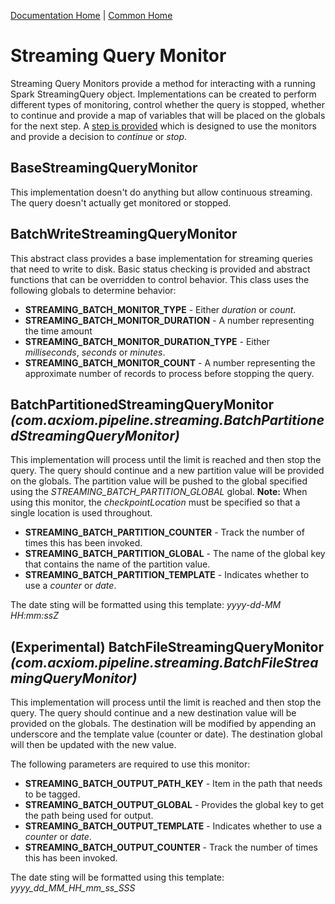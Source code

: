 [Documentation Home](../../docs/readme.md) | [Common Home](../readme.md)

# Streaming Query Monitor
Streaming Query Monitors provide a method for interacting with a running Spark StreamingQuery object. Implementations
can be created to perform different types of monitoring, control whether the query is stopped, whether to continue and
provide a map of variables that will be placed on the globals for the next step. A [step is provided](flowutilssteps.md#streaming-monitor) which
is designed to use the monitors and provide a decision to _continue_ or _stop_.
## BaseStreamingQueryMonitor
This implementation doesn't do anything but allow continuous streaming. The query doesn't actually get monitored or stopped.
## BatchWriteStreamingQueryMonitor
This abstract class provides a base implementation for streaming queries that need to write to disk. Basic status 
checking is provided and abstract functions that can be overridden to control behavior. This class uses the following
globals to determine behavior:
* **STREAMING_BATCH_MONITOR_TYPE** - Either _duration_ or _count_.
* **STREAMING_BATCH_MONITOR_DURATION** - A number representing the time amount
* **STREAMING_BATCH_MONITOR_DURATION_TYPE** - Either _milliseconds_, _seconds_ or _minutes_.
* **STREAMING_BATCH_MONITOR_COUNT** - A number representing the approximate number of records to process before stopping the query.
## BatchPartitionedStreamingQueryMonitor _(com.acxiom.pipeline.streaming.BatchPartitionedStreamingQueryMonitor)_
This implementation will process until the limit is reached and then stop the query. The query should continue and a new 
partition value will be provided on the globals. The partition value will be pushed to the global specified using the
_STREAMING_BATCH_PARTITION_GLOBAL_ global. **Note:** When using this monitor, the _checkpointLocation_ must be specified
so that a single location is used throughout.

* **STREAMING_BATCH_PARTITION_COUNTER**   - Track the number of times this has been invoked.
* **STREAMING_BATCH_PARTITION_GLOBAL**    - The name of the global key that contains the name of the partition value.
* **STREAMING_BATCH_PARTITION_TEMPLATE**  - Indicates whether to use a _counter_ or _date_.

The date sting will be formatted using this template: _yyyy-dd-MM HH:mm:ssZ_
## (Experimental) BatchFileStreamingQueryMonitor _(com.acxiom.pipeline.streaming.BatchFileStreamingQueryMonitor)_
This implementation will process until the limit is reached and then stop the query. The query should continue and a new
destination value will be provided on the globals. The destination will be modified by appending an underscore and the 
template value (counter or date). The destination global will then be updated with the new value.

The following parameters are required to use this monitor:
* **STREAMING_BATCH_OUTPUT_PATH_KEY** - Item in the path that needs to be tagged.
* **STREAMING_BATCH_OUTPUT_GLOBAL**   - Provides the global key to get the path being used for output.
* **STREAMING_BATCH_OUTPUT_TEMPLATE** - Indicates whether to use a _counter_ or _date_.
* **STREAMING_BATCH_OUTPUT_COUNTER**  - Track the number of times this has been invoked.

The date sting will be formatted using this template: _yyyy_dd_MM_HH_mm_ss_SSS_
